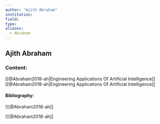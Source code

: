 ```yaml
---
author: "Ajith Abraham"
institution:
field:
type:
aliases:
  - Abraham
---
```


## Ajith Abraham

### Content:
[[@Abraham2018-ah|Engineering Applications Of Artificial Intelligence]]
[[@Abraham2018-ah|Engineering Applications Of Artificial Intelligence]]

#### Bibliography:

![[@Abraham2018-ah]]

![[@Abraham2018-ah]]